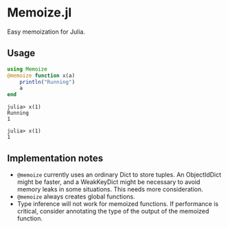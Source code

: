 # Memoize.jl

Easy memoization for Julia.

## Usage

```julia
using Memoize
@memoize function x(a)
	println("Running")
	a
end
```

```
julia> x(1)
Running
1

julia> x(1)
1
```

## Implementation notes

- `@memoize` currently uses an ordinary Dict to store tuples. An ObjectIdDict might be faster, and a WeakKeyDict might be necessary to avoid memory leaks in some situations. This needs more consideration.
- `@memoize` always creates global functions.
- Type inference will not work for memoized functions. If performance is critical, consider annotating the type of the output of the memoized function.
